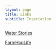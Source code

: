 ```yaml
---
layout: page
title: Links
subtitle: Inspriation
---
```


[Water Stories](https://www.waterstories.com)


[FarmHopLife](farmhoplife.com)